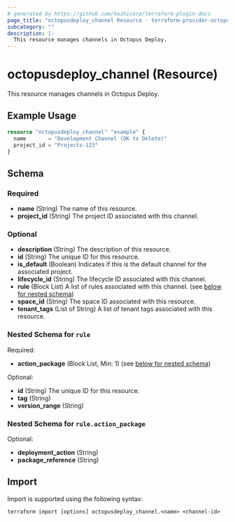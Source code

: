 ```yaml
---
# generated by https://github.com/hashicorp/terraform-plugin-docs
page_title: "octopusdeploy_channel Resource - terraform-provider-octopusdeploy"
subcategory: ""
description: |-
  This resource manages channels in Octopus Deploy.
---
```


# octopusdeploy_channel (Resource)

This resource manages channels in Octopus Deploy.

## Example Usage

```terraform
resource "octopusdeploy_channel" "example" {
  name       = "Development Channel (OK to Delete)"
  project_id = "Projects-123"
}
```

<!-- schema generated by tfplugindocs -->
## Schema

### Required

- **name** (String) The name of this resource.
- **project_id** (String) The project ID associated with this channel.

### Optional

- **description** (String) The description of this resource.
- **id** (String) The unique ID for this resource.
- **is_default** (Boolean) Indicates if this is the default channel for the associated project.
- **lifecycle_id** (String) The lifecycle ID associated with this channel.
- **rule** (Block List) A list of rules associated with this channel. (see [below for nested schema](#nestedblock--rule))
- **space_id** (String) The space ID associated with this resource.
- **tenant_tags** (List of String) A list of tenant tags associated with this resource.

<a id="nestedblock--rule"></a>
### Nested Schema for `rule`

Required:

- **action_package** (Block List, Min: 1) (see [below for nested schema](#nestedblock--rule--action_package))

Optional:

- **id** (String) The unique ID for this resource.
- **tag** (String)
- **version_range** (String)

<a id="nestedblock--rule--action_package"></a>
### Nested Schema for `rule.action_package`

Optional:

- **deployment_action** (String)
- **package_reference** (String)

## Import

Import is supported using the following syntax:

```shell
terraform import [options] octopusdeploy_channel.<name> <channel-id>
```

